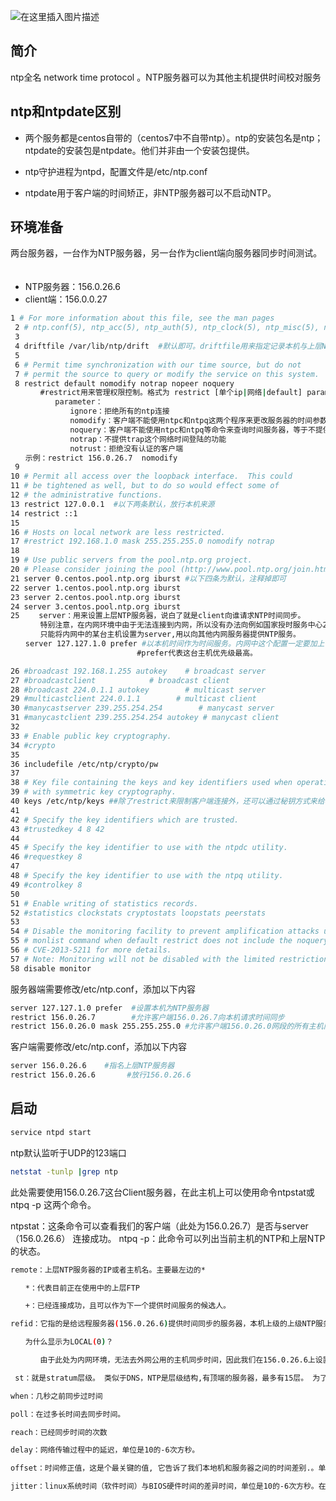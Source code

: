 
![在这里插入图片描述](https://i-blog.csdnimg.cn/blog_migrate/264c8775e68eb54bbcd037f892831919.jpeg#pic_center)



## 简介
ntp全名 network time protocol 。NTP服务器可以为其他主机提供时间校对服务
## ntp和ntpdate区别
- 两个服务都是centos自带的（centos7中不自带ntp）。ntp的安装包名是ntp；ntpdate的安装包是ntpdate。他们并非由一个安装包提供。

- ntp守护进程为ntpd，配置文件是/etc/ntp.conf

- ntpdate用于客户端的时间矫正，非NTP服务器可以不启动NTP。


## 环境准备

两台服务器，一台作为NTP服务器，另一台作为client端向服务器同步时间测试。
　　
- NTP服务器：156.0.26.6
- client端：156.0.0.27

```bash
1 # For more information about this file, see the man pages
 2 # ntp.conf(5), ntp_acc(5), ntp_auth(5), ntp_clock(5), ntp_misc(5), ntp_mon(5).
 3 
 4 driftfile /var/lib/ntp/drift  #默认即可。driftfile用来指定记录本机与上层NTP server之间的频率误差。单位是百万分之一秒。
 5 
 6 # Permit time synchronization with our time source, but do not
 7 # permit the source to query or modify the service on this system.
 8 restrict default nomodify notrap nopeer noquery 
　　　　#restrict用来管理权限控制。格式为 restrict [单个ip|网络|default] parameter
　　　　　　parameter：
　　　　　　　　ignore：拒绝所有的ntp连接
　　　　　　　　nomodify：客户端不能使用ntpc和ntpq这两个程序来更改服务器的时间参数，但客户端可以通过此主机来进行网络校时。
　　　　　　　　noquery：客户端不能使用ntpc和ntpq等命令来查询时间服务器，等于不提供网络校时服务。
　　　　　　　　notrap：不提供trap这个网络时间登陆的功能
　　　　　　　　notrust：拒绝没有认证的客户端
　　示例：restrict 156.0.26.7  nomodify
 9 
10 # Permit all access over the loopback interface.  This could
11 # be tightened as well, but to do so would effect some of
12 # the administrative functions.
13 restrict 127.0.0.1  #以下两条默认，放行本机来源
14 restrict ::1
15 
16 # Hosts on local network are less restricted.
17 #restrict 192.168.1.0 mask 255.255.255.0 nomodify notrap
18 
19 # Use public servers from the pool.ntp.org project.
20 # Please consider joining the pool (http://www.pool.ntp.org/join.html).
21 server 0.centos.pool.ntp.org iburst #以下四条为默认，注释掉即可
22 server 1.centos.pool.ntp.org iburst
23 server 2.centos.pool.ntp.org iburst
24 server 3.centos.pool.ntp.org iburst
25 　　server：用来设置上层NTP服务器，说白了就是client向谁请求NTP时间同步。
　　　　特别注意，在内网环境中由于无法连接到内网，所以没有办法向例如国家授时服务中心210.72.145.44同步时间
　　　　只能将内网中的某台主机设置为server,用以向其他内网服务器提供NTP服务。
　　server 127.127.1.0 prefer #以本机时间作为时间服务。内网中这个配置一定要加上，否则会导致NTP服务不可用
　　　　　　　　　　　　　　　　　#prefer代表这台主机优先级最高。

26 #broadcast 192.168.1.255 autokey    # broadcast server
27 #broadcastclient            # broadcast client
28 #broadcast 224.0.1.1 autokey        # multicast server
29 #multicastclient 224.0.1.1        # multicast client
30 #manycastserver 239.255.254.254        # manycast server
31 #manycastclient 239.255.254.254 autokey # manycast client
32 
33 # Enable public key cryptography.
34 #crypto
35 
36 includefile /etc/ntp/crypto/pw
37 
38 # Key file containing the keys and key identifiers used when operating
39 # with symmetric key cryptography. 
40 keys /etc/ntp/keys ##除了restrict来限制客户端连接外，还可以通过秘钥方式来给客户端认证。
41 
42 # Specify the key identifiers which are trusted.
43 #trustedkey 4 8 42
44 
45 # Specify the key identifier to use with the ntpdc utility.
46 #requestkey 8
47 
48 # Specify the key identifier to use with the ntpq utility.
49 #controlkey 8
50 
51 # Enable writing of statistics records.
52 #statistics clockstats cryptostats loopstats peerstats
53 
54 # Disable the monitoring facility to prevent amplification attacks using ntpdc
55 # monlist command when default restrict does not include the noquery flag. See
56 # CVE-2013-5211 for more details.
57 # Note: Monitoring will not be disabled with the limited restriction flag.
58 disable monitor
```

服务器端需要修改/etc/ntp.conf，添加以下内容

```bash
server 127.127.1.0 prefer  #设置本机为NTP服务器
restrict 156.0.26.7        #允许客户端156.0.26.7向本机请求时间同步
restrict 156.0.26.0 mask 255.255.255.0 #允许客户端156.0.26.0网段的所有主机向本机请求时间同步
```

客户端需要修改/etc/ntp.conf，添加以下内容

```bash
server 156.0.26.6    #指名上层NTP服务器
restrict 156.0.26.6       #放行156.0.26.6
```

## 启动

```bash
service ntpd start
```
ntp默认监听于UDP的123端口
```bash
netstat -tunlp |grep ntp 
```

此处需要使用156.0.26.7这台Client服务器，在此主机上可以使用命令ntpstat或ntpq -p 这两个命令。

ntpstat：这条命令可以查看我们的客户端（此处为156.0.26.7）是否与server（156.0.26.6） 连接成功。
ntpq  -p：此命令可以列出当前主机的NTP和上层NTP的状态。


```bash
remote：上层NTP服务器的IP或者主机名。主要最左边的*

　　*：代表目前正在使用中的上层FTP

　　+：已经连接成功，且可以作为下一个提供时间服务的候选人。

refid：它指的是给远程服务器(156.0.26.6)提供时间同步的服务器，本机上级的上级NTP服务器。

　　为什么显示为LOCAL(0)？

　　　　由于此处为内网环境，无法去外网公用的主机同步时间，因此我们在156.0.26.6上设置的是156.0.26.6自身作为时间服务器同时，使用server 127.127.1.0 prefer指名他的上级NTP为自身。

 st：就是stratum层级。 类似于DNS，NTP是层级结构,有顶端的服务器，最多有15层。 为了减缓负荷和网络堵塞，原则上应该避免直接连接到级别为1的服务器。

when：几秒之前同步过时间

poll：在过多长时间去同步时间。

reach：已经同步时间的次数

delay：网络传输过程中的延迟，单位是10的-6次方秒。

offset：时间修正值，这是个最关键的值, 它告诉了我们本地机和服务器之间的时间差别.。单位是10的-3次方。

jitter：linux系统时间（软件时间）与BIOS硬件时间的差异时间，单位是10的-6次方秒。在主机和NTP服务器同步时间欧，可以使用 hwclock -w将系统时间写入BIOS. 
```


